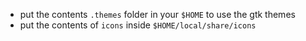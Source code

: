 - put the contents `.themes` folder in your `$HOME` to use the gtk themes
- put the contents of `icons` inside `$HOME/local/share/icons`